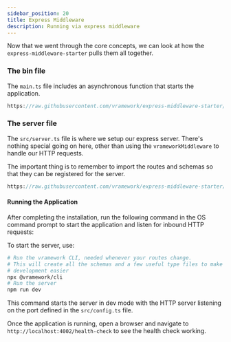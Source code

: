 ```yaml
---
sidebar_position: 20
title: Express Middleware
description: Running via express middleware 
---
```


Now that we went through the core concepts, we can look at how the `express-middleware-starter` pulls them all together.

### The bin file

The `main.ts` file includes an asynchronous function that starts the application.

```typescript reference title="Entry point"
https://raw.githubusercontent.com/vramework/express-middleware-starter/blob/master/bin/main.ts
```

### The server file

The `src/server.ts` file is where we setup our express server. There's nothing special going on here, other than using the `vrameworkMiddleware` to handle our HTTP requests.

The important thing is to remember to import the routes and schemas so that they can be registered for the server.

```typescript reference title="The express server"
https://raw.githubusercontent.com/vramework/express-middleware-starter/blob/master/src/server.ts
```


#### Running the Application

After completing the installation, run the following command in the OS command prompt to start the application and listen for inbound HTTP requests:

To start the server, use:

```bash
# Run the vramework CLI, needed whenever your routes change.
# This will create all the schemas and a few useful type files to make
# development easier
npx @vramework/cli
# Run the server
npm run dev
```

This command starts the server in dev mode with the HTTP server listening on the port defined in the `src/config.ts` file. 

Once the application is running, open a browser and navigate to `http://localhost:4002/health-check` to see the health check working.
